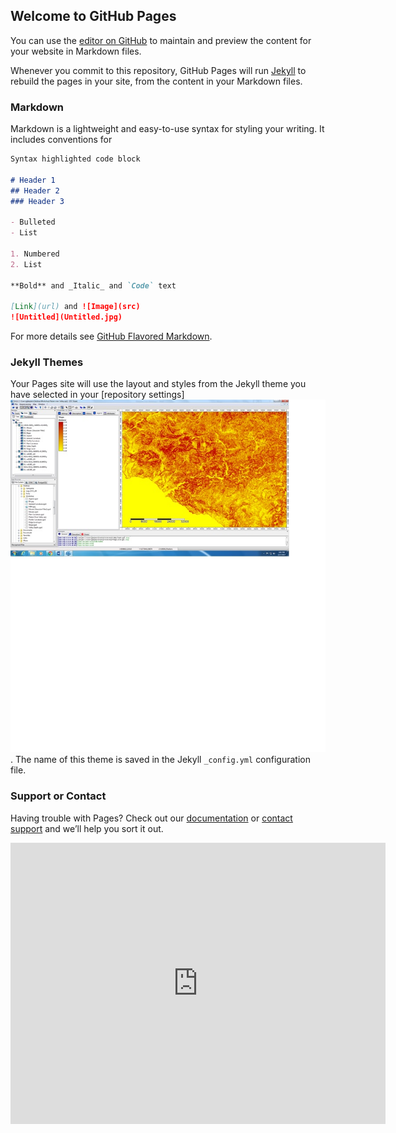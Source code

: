 ## Welcome to GitHub Pages

You can use the [editor on GitHub](https://github.com/gianpiero87/More-Beautiful-Stuff/edit/master/README.md) to maintain and preview the content for your website in Markdown files.

Whenever you commit to this repository, GitHub Pages will run [Jekyll](https://jekyllrb.com/) to rebuild the pages in your site, from the content in your Markdown files.

### Markdown

Markdown is a lightweight and easy-to-use syntax for styling your writing. It includes conventions for

```markdown
Syntax highlighted code block

# Header 1
## Header 2
### Header 3

- Bulleted
- List

1. Numbered
2. List

**Bold** and _Italic_ and `Code` text

[Link](url) and ![Image](src)
![Untitled](Untitled.jpg)
```

For more details see [GitHub Flavored Markdown](https://guides.github.com/features/mastering-markdown/).

### Jekyll Themes

Your Pages site will use the layout and styles from the Jekyll theme you have selected in your [repository settings]
![Untitled](https://github.com/gianpiero87/More-Beautiful-Stuff/blob/master/Untitled.jpg). The name of this theme is saved in the Jekyll `_config.yml` configuration file.

### Support or Contact

Having trouble with Pages? Check out our [documentation](https://help.github.com/categories/github-pages-basics/) or [contact support](https://github.com/contact) and we’ll help you sort it out.

<iframe src="https://www.google.com/maps/embed?pb=!1m14!1m12!1m3!1d128301.67147632115!2d13.431339343308775!3d37.483690718967416!2m3!1f0!2f0!3f0!3m2!1i1024!2i768!4f13.1!5e1!3m2!1sen!2sus!4v1487429917157" width="600" height="450" frameborder="0" style="border:0" allowfullscreen></iframe>
